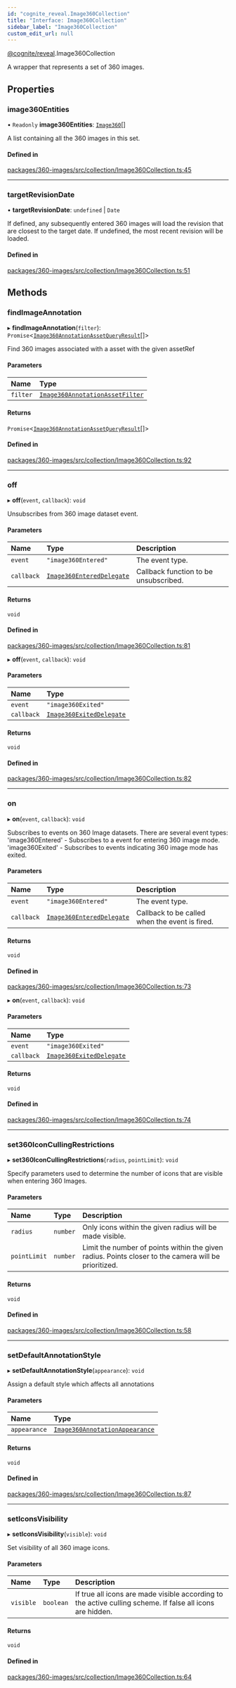 ```yaml
---
id: "cognite_reveal.Image360Collection"
title: "Interface: Image360Collection"
sidebar_label: "Image360Collection"
custom_edit_url: null
---
```


[@cognite/reveal](../modules/cognite_reveal.md).Image360Collection

A wrapper that represents a set of 360 images.

## Properties

### image360Entities

• `Readonly` **image360Entities**: [`Image360`](cognite_reveal.Image360.md)[]

A list containing all the 360 images in this set.

#### Defined in

[packages/360-images/src/collection/Image360Collection.ts:45](https://github.com/cognitedata/reveal/blob/e9e26d38/viewer/packages/360-images/src/collection/Image360Collection.ts#L45)

___

### targetRevisionDate

• **targetRevisionDate**: `undefined` \| `Date`

If defined, any subsequently entered 360 images will load the revision that are closest to the target date.
If undefined, the most recent revision will be loaded.

#### Defined in

[packages/360-images/src/collection/Image360Collection.ts:51](https://github.com/cognitedata/reveal/blob/e9e26d38/viewer/packages/360-images/src/collection/Image360Collection.ts#L51)

## Methods

### findImageAnnotation

▸ **findImageAnnotation**(`filter`): `Promise`<[`Image360AnnotationAssetQueryResult`](../modules/cognite_reveal.md#image360annotationassetqueryresult)[]\>

Find 360 images associated with a asset with the given assetRef

#### Parameters

| Name | Type |
| :------ | :------ |
| `filter` | [`Image360AnnotationAssetFilter`](../modules/cognite_reveal.md#image360annotationassetfilter) |

#### Returns

`Promise`<[`Image360AnnotationAssetQueryResult`](../modules/cognite_reveal.md#image360annotationassetqueryresult)[]\>

#### Defined in

[packages/360-images/src/collection/Image360Collection.ts:92](https://github.com/cognitedata/reveal/blob/e9e26d38/viewer/packages/360-images/src/collection/Image360Collection.ts#L92)

___

### off

▸ **off**(`event`, `callback`): `void`

Unsubscribes from 360 image dataset event.

#### Parameters

| Name | Type | Description |
| :------ | :------ | :------ |
| `event` | ``"image360Entered"`` | The event type. |
| `callback` | [`Image360EnteredDelegate`](../modules/cognite_reveal.md#image360entereddelegate) | Callback function to be unsubscribed. |

#### Returns

`void`

#### Defined in

[packages/360-images/src/collection/Image360Collection.ts:81](https://github.com/cognitedata/reveal/blob/e9e26d38/viewer/packages/360-images/src/collection/Image360Collection.ts#L81)

▸ **off**(`event`, `callback`): `void`

#### Parameters

| Name | Type |
| :------ | :------ |
| `event` | ``"image360Exited"`` |
| `callback` | [`Image360ExitedDelegate`](../modules/cognite_reveal.md#image360exiteddelegate) |

#### Returns

`void`

#### Defined in

[packages/360-images/src/collection/Image360Collection.ts:82](https://github.com/cognitedata/reveal/blob/e9e26d38/viewer/packages/360-images/src/collection/Image360Collection.ts#L82)

___

### on

▸ **on**(`event`, `callback`): `void`

Subscribes to events on 360 Image datasets. There are several event types:
'image360Entered' - Subscribes to a event for entering 360 image mode.
'image360Exited' - Subscribes to events indicating 360 image mode has exited.

#### Parameters

| Name | Type | Description |
| :------ | :------ | :------ |
| `event` | ``"image360Entered"`` | The event type. |
| `callback` | [`Image360EnteredDelegate`](../modules/cognite_reveal.md#image360entereddelegate) | Callback to be called when the event is fired. |

#### Returns

`void`

#### Defined in

[packages/360-images/src/collection/Image360Collection.ts:73](https://github.com/cognitedata/reveal/blob/e9e26d38/viewer/packages/360-images/src/collection/Image360Collection.ts#L73)

▸ **on**(`event`, `callback`): `void`

#### Parameters

| Name | Type |
| :------ | :------ |
| `event` | ``"image360Exited"`` |
| `callback` | [`Image360ExitedDelegate`](../modules/cognite_reveal.md#image360exiteddelegate) |

#### Returns

`void`

#### Defined in

[packages/360-images/src/collection/Image360Collection.ts:74](https://github.com/cognitedata/reveal/blob/e9e26d38/viewer/packages/360-images/src/collection/Image360Collection.ts#L74)

___

### set360IconCullingRestrictions

▸ **set360IconCullingRestrictions**(`radius`, `pointLimit`): `void`

Specify parameters used to determine the number of icons that are visible when entering 360 Images.

#### Parameters

| Name | Type | Description |
| :------ | :------ | :------ |
| `radius` | `number` | Only icons within the given radius will be made visible. |
| `pointLimit` | `number` | Limit the number of points within the given radius. Points closer to the camera will be prioritized. |

#### Returns

`void`

#### Defined in

[packages/360-images/src/collection/Image360Collection.ts:58](https://github.com/cognitedata/reveal/blob/e9e26d38/viewer/packages/360-images/src/collection/Image360Collection.ts#L58)

___

### setDefaultAnnotationStyle

▸ **setDefaultAnnotationStyle**(`appearance`): `void`

Assign a default style which affects all annotations

#### Parameters

| Name | Type |
| :------ | :------ |
| `appearance` | [`Image360AnnotationAppearance`](../modules/cognite_reveal.md#image360annotationappearance) |

#### Returns

`void`

#### Defined in

[packages/360-images/src/collection/Image360Collection.ts:87](https://github.com/cognitedata/reveal/blob/e9e26d38/viewer/packages/360-images/src/collection/Image360Collection.ts#L87)

___

### setIconsVisibility

▸ **setIconsVisibility**(`visible`): `void`

Set visibility of all 360 image icons.

#### Parameters

| Name | Type | Description |
| :------ | :------ | :------ |
| `visible` | `boolean` | If true all icons are made visible according to the active culling scheme. If false all icons are hidden. |

#### Returns

`void`

#### Defined in

[packages/360-images/src/collection/Image360Collection.ts:64](https://github.com/cognitedata/reveal/blob/e9e26d38/viewer/packages/360-images/src/collection/Image360Collection.ts#L64)
